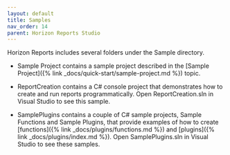 ```yaml
---
layout: default
title: Samples
nav_order: 14
parent: Horizon Reports Studio
---
```


Horizon Reports includes several folders under the Sample directory.

* Sample Project contains a sample project described in the [Sample Project]({% link _docs/quick-start/sample-project.md %}) topic.

* ReportCreation contains a C# console project that demonstrates how to create and run reports programmatically. Open ReportCreation.sln in Visual Studio to see this sample.

* SamplePlugins contains a couple of C# sample projects, Sample Functions and Sample Plugins, that provide examples of how to create [functions]({% link _docs/plugins/functions.md %}) and [plugins]({% link _docs/plugins/index.md %}). Open SamplePlugins.sln in Visual Studio to see these samples.